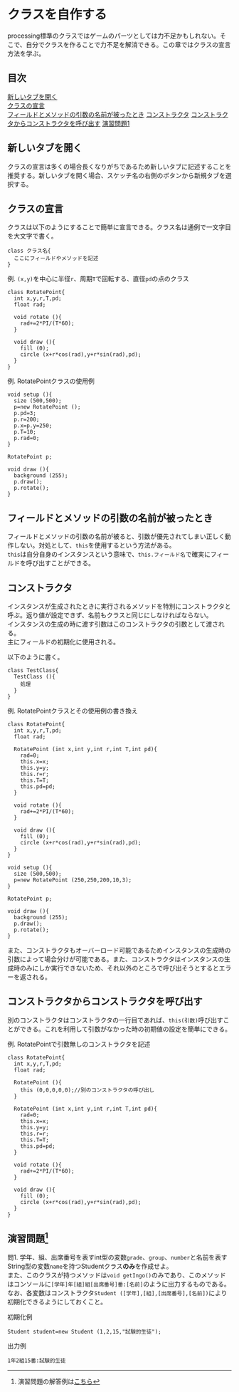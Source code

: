 # クラスを自作する
processing標準のクラスではゲームのパーツとしては力不足かもしれない。そこで、自分でクラスを作ることで力不足を解消できる。この章ではクラスの宣言方法を学ぶ。

## 目次
[新しいタブを開く](#新しいタブを開く)  
[クラスの宣言](#クラスの宣言)  
[フィールドとメソッドの引数の名前が被ったとき](#フィールドとメソッドの引数の名前が被ったとき)
[コンストラクタ](#コンストラクタ)
[コンストラクタからコンストラクタを呼び出す](#コンストラクタからコンストラクタを呼び出す)
[演習問題1](#演習問題1)

## 新しいタブを開く
クラスの宣言は多くの場合長くなりがちであるため新しいタブに記述することを推奨する。新しいタブを開く場合、スケッチ名の右側のボタンから新規タブを選択する。

## クラスの宣言
クラスは以下のようにすることで簡単に宣言できる。クラス名は通例で一文字目を大文字で書く。
```
class クラス名{
  ここにフィールドやメソッドを記述
}
```

例. `(x,y)`を中心に半径`r`、周期`T`で回転する、直径`pd`の点のクラス
```
class RotatePoint{
  int x,y,r,T,pd;
  float rad;
  
  void rotate (){
    rad+=2*PI/(T*60);
  }
  
  void draw (){
    fill (0);
    circle (x+r*cos(rad),y+r*sin(rad),pd);
  }
}
```
例. RotatePointクラスの使用例
```
void setup (){
  size (500,500);
  p=new RotatePoint ();
  p.pd=3;
  p.r=200;
  p.x=p.y=250;
  p.T=10;
  p.rad=0;
}

RotatePoint p;

void draw (){
  background (255);
  p.draw();
  p.rotate();
}
```

## フィールドとメソッドの引数の名前が被ったとき
フィールドとメソッドの引数の名前が被ると、引数が優先されてしまい正しく動作しない。対処として、`this`を使用するという方法がある。  
`this`は自分自身のインスタンスという意味で、`this.フィールド名`で確実にフィールドを呼び出すことができる。

## コンストラクタ
インスタンスが生成されたときに実行されるメソッドを特別にコンストラクタと呼ぶ。返り値が設定できず、名前もクラスと同じにしなければならない。  
インスタンスの生成の時に渡す引数はこのコンストラクタの引数として渡される。  
主にフィールドの初期化に使用される。

以下のように書く。
```
class TestClass{
  TestClass (){
    処理
  }
}
```
例. RotatePointクラスとその使用例の書き換え
```
class RotatePoint{
  int x,y,r,T,pd;
  float rad;
  
  RotatePoint (int x,int y,int r,int T,int pd){
    rad=0;
    this.x=x;
    this.y=y;
    this.r=r;
    this.T=T;
    this.pd=pd;
  }
  
  void rotate (){
    rad+=2*PI/(T*60);
  }
  
  void draw (){
    fill (0);
    circle (x+r*cos(rad),y+r*sin(rad),pd);
  }
}
```
```
void setup (){
  size (500,500);
  p=new RotatePoint (250,250,200,10,3);
}

RotatePoint p;

void draw (){
  background (255);
  p.draw();
  p.rotate();
}
```

また、コンストラクタもオーバーロード可能であるためインスタンスの生成時の引数によって場合分けが可能である。また、コンストラクタはインスタンスの生成時のみにしか実行できないため、それ以外のところで呼び出そうとするとエラーを返される。

## コンストラクタからコンストラクタを呼び出す
別のコンストラクタはコンストラクタの一行目であれば、`this(引数)`呼び出すことができる。これを利用して引数がなかった時の初期値の設定を簡単にできる。

例. RotatePointで引数無しのコンストラクタを記述
```
class RotatePoint{
  int x,y,r,T,pd;
  float rad;

  RotatePoint (){
    this (0,0,0,0,0);//別のコンストラクタの呼び出し
  }
  
  RotatePoint (int x,int y,int r,int T,int pd){
    rad=0;
    this.x=x;
    this.y=y;
    this.r=r;
    this.T=T;
    this.pd=pd;
  }
  
  void rotate (){
    rad+=2*PI/(T*60);
  }
  
  void draw (){
    fill (0);
    circle (x+r*cos(rad),y+r*sin(rad),pd);
  }
}
```

## 演習問題[^1]
問1. 学年、組、出席番号を表すint型の変数`grade`、`group`、`number`と名前を表すString型の変数`name`を持つStudentクラス**のみ**を作成せよ。  
また、このクラスが持つメソッドは`void getIngo()`のみであり、このメソッドはコンソールに`[学年]年[組]組[出席番号]番:[名前]`のように出力するものである。  
なお、各変数はコンストラクタ`Student ([学年],[組],[出席番号],[名前])`により初期化できるようにしておくこと。

初期化例
```
Student student=new Student (1,2,15,"試験的生徒");
```
出力例
```
1年2組15番:試験的生徒

```

[^1]: 演習問題の解答例は[こちら](answers.md)
